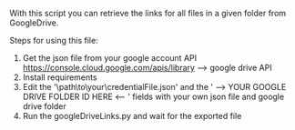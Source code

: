 With this script you can retrieve the links for all files in a given folder from GoogleDrive.

Steps for using this file:

1. Get the json file from your google account API https://console.cloud.google.com/apis/library --> google drive API
2. Install requirements
3. Edit the '\path\to\your\credentialFile.json' and the ' --> YOUR GOOGLE DRIVE FOLDER ID HERE <-- ' fields with your own json file and google drive folder
4. Run the googleDriveLinks.py and wait for the exported file
